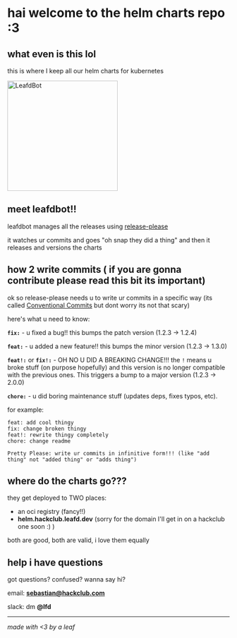 # hai welcome to the helm charts repo :3

## what even is this lol

this is where I keep all our helm charts for kubernetes

<img src="https://oldschool.runescape.wiki/images/thumb/Frog_%28Zanaris%29.png/800px-Frog_%28Zanaris%29.png" alt="LeafdBot" width="250" />

## meet leafdbot!! 

leafdbot manages all the releases using [release-please](https://github.com/googleapis/release-please)

it watches ur commits and goes "oh snap they did a thing" and then it releases and versions the charts

## how 2 write commits ( if you are gonna contribute please read this bit its important)

ok so release-please needs u to write ur commits in a specific way (its called [Conventional Commits](https://www.conventionalcommits.org/en/v1.0.0/) but dont worry its not that scary)

here's what u need to know:

**`fix:`** - u fixed a bug!! this bumps the patch version (1.2.3 -> 1.2.4)

**`feat:`** - u added a new feature!! this bumps the minor version (1.2.3 -> 1.3.0)

**`feat!:`** or **`fix!:`**  - OH NO U DID A BREAKING CHANGE!!! the `!` means u broke stuff (on purpose hopefully) and this version is no longer compatible with the previous ones. This triggers a bump to a major version (1.2.3 -> 2.0.0)

**`chore:`** - u did boring maintenance stuff (updates deps, fixes typos, etc). 

for example:
```
feat: add cool thingy
fix: change broken thingy
feat!: rewrite thingy completely 
chore: change readme
```

`Pretty Please: write ur commits in infinitive form!!! (like "add thing" not "added thing" or "adds thing")`

## where do the charts go???

they get deployed to TWO places:
- an oci registry (fancy!!)
- **helm.hackclub.leafd.dev** (sorry for the domain I'll get in on a hackclub one soon :) )

both are good, both are valid, i love them equally

## help i have questions

got questions? confused? wanna say hi?

email: **sebastian@hackclub.com**

slack: dm **@lfd** 

---

*made with <3 by a leaf*
